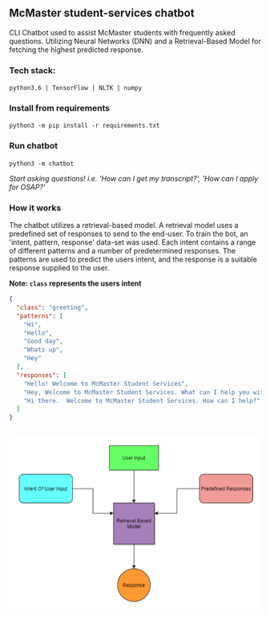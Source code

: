 ## McMaster student-services chatbot

CLI Chatbot used to assist McMaster students with frequently asked questions. Utilizing Neural Networks (DNN) and a Retrieval-Based Model for fetching the highest predicted response.

### Tech stack:
```
python3.6 | TensorFlow | NLTK | numpy
```

### Install from requirements
```
python3 -m pip install -r requirements.txt
```

### Run chatbot 
```
python3 -m chatbot
```
*Start asking questions! i.e. 'How can I get my transcript?', 'How can I apply for OSAP?'*


### How it works
The chatbot utilizes a retrieval-based model. A retrieval model uses a predefined set of responses to send to the end-user.
To train the bot, an 'intent, pattern, response' data-set was used. Each intent contains a range of different patterns and a number of predetermined responses.
The patterns are used to predict the users intent, and the response is a suitable response supplied to the user.

**Note: `class` represents the users intent**
```json
{
  "class": "greeting",
  "patterns": [
    "Hi",
    "Hello",
    "Good day",
    "Whats up",
    "Hey"
  ],
  "responses": [
    "Hello! Welcome to McMaster Student Services",
    "Hey, Welcome to McMaster Student Services. What can I help you with?",
    "Hi there.  Welcome to McMaster Student Services. How can I help?"
  ]
}
```
<br/>


<img src="images/model.png" alt="model" width="500"/>

